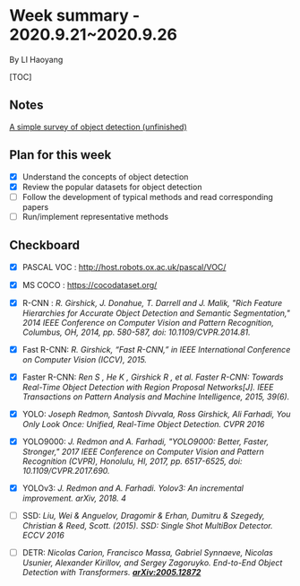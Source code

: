 # Week summary - 2020.9.21~2020.9.26

By LI Haoyang

[TOC]

## Notes

<a href="Notes-ObjectDetection.html"> A simple survey of object detection (unfinished)</a>

## Plan for this week

- [x] Understand the concepts of object detection
- [x] Review the popular datasets for object detection
- [ ] Follow the development of typical methods and read corresponding papers
- [ ] Run/implement representative methods

## Checkboard

- [x] PASCAL VOC : http://host.robots.ox.ac.uk/pascal/VOC/
- [x] MS COCO : https://cocodataset.org/
- [x] R-CNN : *R. Girshick, J. Donahue, T. Darrell and J. Malik, "Rich Feature Hierarchies for Accurate Object Detection and Semantic Segmentation," 2014 IEEE Conference on Computer Vision and Pattern Recognition, Columbus, OH, 2014, pp. 580-587, doi: 10.1109/CVPR.2014.81.*
- [x] Fast R-CNN: *R. Girshick, “Fast R-CNN,” in IEEE International Conference on Computer Vision (ICCV), 2015.*
- [x] Faster R-CNN: *Ren S , He K , Girshick R , et al. Faster R-CNN: Towards Real-Time Object Detection with Region Proposal Networks[J]. IEEE Transactions on Pattern Analysis and Machine Intelligence, 2015, 39(6).*
- [x] YOLO: *Joseph Redmon, Santosh Divvala, Ross Girshick, Ali Farhadi, You Only Look Once: Unified, Real-Time Object Detection. CVPR 2016*
- [x] YOLO9000: *J. Redmon and A. Farhadi, "YOLO9000: Better, Faster, Stronger," 2017 IEEE Conference on Computer Vision and Pattern Recognition (CVPR), Honolulu, HI, 2017, pp. 6517-6525, doi: 10.1109/CVPR.2017.690.*
- [x] YOLOv3: *J. Redmon and A. Farhadi. Yolov3: An incremental improvement. arXiv, 2018. 4*
- [ ] SSD: *Liu, Wei & Anguelov, Dragomir & Erhan, Dumitru & Szegedy, Christian & Reed, Scott. (2015). SSD: Single Shot MultiBox Detector. ECCV 2016* 
- [ ] DETR: *Nicolas Carion, Francisco Massa, Gabriel Synnaeve, Nicolas Usunier, Alexander Kirillov, and Sergey Zagoruyko. End-to-End Object Detection with Transformers. **[ arXiv:2005.12872](https://arxiv.org/abs/2005.12872)***

